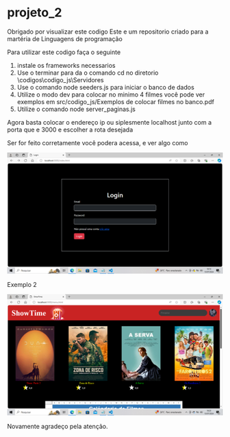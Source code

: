 # projeto_2
Obrigado por visualizar este codigo
Este e um repositorio criado para a martéria de Linguagens de programação

Para utilizar este codigo faça o seguinte

1. instale os frameworks necessarios
2. Use o terminar para da o comando cd no diretorio \codigos\codigo_js\Servidores
3. Use o comando node seeders.js para iniciar o banco de dados
4. Utilize o modo dev para colocar no minimo 4 filmes você pode ver exemplos em src/codigo_js/Exemplos de colocar filmes no banco.pdf
5. Utilize o comando node server_paginas.js

Agora basta colocar o endereço ip ou siplesmente localhost junto com a porta que e 3000 e escolher a rota desejada

Ser for feito corretamente você podera acessa, e ver algo como

<img src="Exemplos_da_aplicacao_rodando\Tela_de_login.png" alt="Tela de login">

Exemplo 2

<img src="Exemplos_da_aplicacao_rodando\Tela_de_menu.png" alt="Tela de menu">

Novamente agradeço pela atenção.
